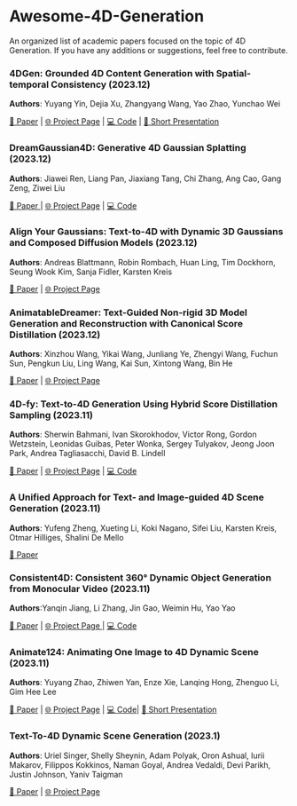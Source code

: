 # Awesome-4D-Generation

An organized list of academic papers focused on the topic of 4D Generation. If you have any additions or suggestions, feel free to contribute.

### 4DGen: Grounded 4D Content Generation with Spatial-temporal Consistency (2023.12)

**Authors**: Yuyang Yin, Dejia Xu, Zhangyang Wang, Yao Zhao, Yunchao Wei

[📄 Paper](https://arxiv.org/pdf/2312.17225.pdf) | [🌐 Project Page](https://vita-group.github.io/4DGen/) | [💻 Code](https://github.com/VITA-Group/4DGen) | [🎥 Short Presentation](https://www.youtube.com/watch?v=-bXyBKdpQ1o) 



### DreamGaussian4D: Generative 4D Gaussian Splatting (2023.12)

**Authors**: Jiawei Ren, Liang Pan, Jiaxiang Tang, Chi Zhang, Ang Cao, Gang Zeng, Ziwei Liu

[📄 Paper ](https://arxiv.org/pdf/2312.17142.pdf) | [🌐 Project Page](https://jiawei-ren.github.io/projects/dreamgaussian4d/) | [💻 Code](https://github.com/jiawei-ren/dreamgaussian4d)



### Align Your Gaussians: Text-to-4D with Dynamic 3D Gaussians and Composed Diffusion Models (2023.12)

**Authors**: Andreas Blattmann, Robin Rombach, Huan Ling, Tim Dockhorn, Seung Wook Kim, Sanja Fidler, Karsten Kreis

 [📄 Paper](https://arxiv.org/abs/2312.13763) | [🌐 Project Page](https://research.nvidia.com/labs/toronto-ai/AlignYourGaussians/)


### AnimatableDreamer: Text-Guided Non-rigid 3D Model Generation and Reconstruction with Canonical Score Distillation (2023.12)
**Authors**: Xinzhou Wang, Yikai Wang, Junliang Ye, Zhengyi Wang, Fuchun Sun, Pengkun Liu, Ling Wang, Kai Sun, Xintong Wang, Bin He

 [📄 Paper](https://arxiv.org/abs/2312.03795) |  [🌐 Project Page](https://animatabledreamer.github.io/)



### 4D-fy: Text-to-4D Generation Using Hybrid Score Distillation Sampling (2023.11)

**Authors**: Sherwin Bahmani, Ivan Skorokhodov, Victor Rong, Gordon Wetzstein, Leonidas Guibas, Peter Wonka, Sergey Tulyakov, Jeong Joon Park, Andrea Tagliasacchi, David B. Lindell

[📄 Paper](https://arxiv.org/abs/2311.17984) | [🌐 Project Page](https://sherwinbahmani.github.io/4dfy/) | [💻 Code](https://github.com/sherwinbahmani/4dfy)



### A Unified Approach for Text- and Image-guided 4D Scene Generation (2023.11)

**Authors**: Yufeng Zheng, Xueting Li, Koki Nagano, Sifei Liu, Karsten Kreis, Otmar Hilliges, Shalini De Mello

[📄 Paper](https://arxiv.org/abs/2311.16854)




### Consistent4D: Consistent 360° Dynamic Object Generation from Monocular Video (2023.11)

**Authors**:Yanqin Jiang, Li Zhang, Jin Gao, Weimin Hu, Yao Yao

[📄 Paper](https://arxiv.org/abs/2311.02848) | [🌐 Project Page ](https://consistent4d.github.io/) | [💻 Code](https://github.com/yanqinJiang/Consistent4D)



### Animate124: Animating One Image to 4D Dynamic Scene (2023.11)

**Authors**: Yuyang Zhao, Zhiwen Yan, Enze Xie, Lanqing Hong, Zhenguo Li, Gim Hee Lee

[📄 Paper](https://arxiv.org/abs/2311.14603) | [🌐 Project Page](https://animate124.github.io/) | [💻 Code](https://github.com/HeliosZhao/Animate124)| [🎥 Short Presentation](https://www.youtube.com/watch?v=L_1HCBhz9MM&ab_channel=YuyangZhao)




### Text-To-4D Dynamic Scene Generation (2023.1)

**Authors**: Uriel Singer, Shelly Sheynin, Adam Polyak, Oron Ashual, Iurii Makarov, Filippos Kokkinos, Naman Goyal, Andrea Vedaldi, Devi Parikh, Justin Johnson, Yaniv Taigman

[📄 Paper](https://arxiv.org/abs/2301.11280) | [🌐 Project Page](https://make-a-video3d.github.io/)









